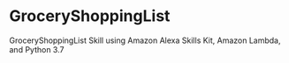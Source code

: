 # GroceryShoppingList
GroceryShoppingList Skill using Amazon Alexa Skills Kit, Amazon Lambda, and Python 3.7
